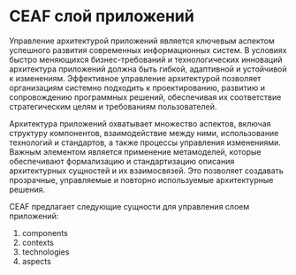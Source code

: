 # CEAF слой приложений

Управление архитектурой приложений является ключевым аспектом успешного развития современных информационных систем.
В условиях быстро меняющихся бизнес-требований и технологических инноваций архитектура приложений должна быть гибкой,
адаптивной и устойчивой к изменениям. Эффективное управление архитектурой позволяет организациям системно подходить к
проектированию, развитию и сопровождению программных решений, обеспечивая их соответствие стратегическим целям и требованиям
пользователей.

Архитектура приложений охватывает множество аспектов, включая структуру компонентов, взаимодействие между ними, использование
технологий и стандартов, а также процессы управления изменениями. Важным элементом является применение метамоделей, которые
обеспечивают формализацию и стандартизацию описания архитектурных сущностей и их взаимосвязей. Это позволяет создавать
прозрачные, управляемые и повторно используемые архитектурные решения.

CEAF предлагает следующие сущности для управления слоем приложений:
1. components
2. contexts
3. technologies
4. aspects
   
